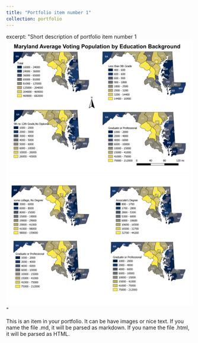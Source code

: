 ```yaml
---
title: "Portfolio item number 1"
collection: portfolio
---
```


excerpt: "Short description of portfolio item number 1<br/><img src='/images/Maps for final project.png'><img src='/images/Maps for final project_2.png'>"

This is an item in your portfolio. It can be have images or nice text. If you name the file .md, it will be parsed as markdown. If you name the file .html, it will be parsed as HTML. 
